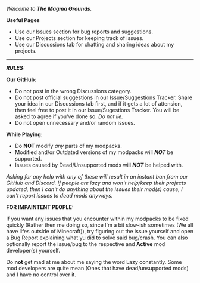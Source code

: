 *Welcome to **The Magma Grounds**.*

**Useful Pages**

* Use our Issues section for bug reports and suggestions.
* Use our Projects section for keeping track of issues.
* Use our Discussions tab for chatting and sharing ideas about my projects.

--------------------------------------------------------------------------------------------------------------------------------------------------------------------------------

***RULES:***

**Our GitHub:**
* Do not post in the wrong Discussions category.
* Do not post official suggestions in our Issue/Suggestions Tracker. Share your idea in our Discussions tab first, and if it gets a lot of attension, then feel free to post it in our Issue/Sugestions Tracker. You will be asked to agree if you've done so. *Do not lie.*
* Do not open unnecessary and/or random issues.

**While Playing:**
* Do **NOT** modify *any* parts of my modpacks.
* Modified and/or Outdated versions of my modpacks will ***NOT*** be supported.
* Issues caused by Dead/Unsupported mods will ***NOT*** be helped with.

*Asking for any help with any of these will result in an instant ban from our GitHub and Discord. If people are lazy and won't help/keep their projects updated, then I can't do anything about the issues their mod(s) cause, I can't report issues to dead mods anyways.*

**FOR IMPAINTENT PEOPLE:**

If you want any issues that you encounter within my modpacks to be fixed quickly (Rather then me doing so, since I'm a bit slow-ish sometimes (We all have lifes outside of Minecraft)), try figuring out the issue yourself and open a Bug Report explaining what yu did to solve said bug/crash. You can also optionally report the issue/bug to the respective and **Active** mod developer(s) yourself.

Do **not** get mad at me about me saying the word Lazy constantly. Some mod developers are quite mean (Ones that have dead/unsupported mods) and I have no control over it.
